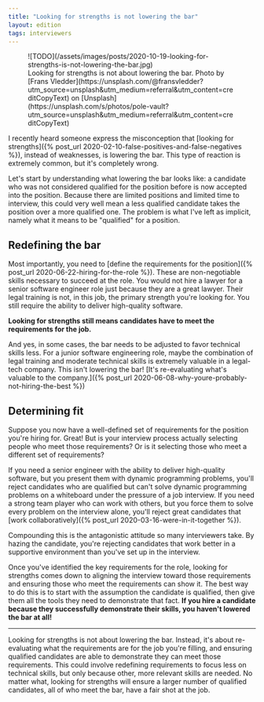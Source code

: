 ```yaml
---
title: "Looking for strengths is not lowering the bar"
layout: edition
tags: interviewers
---
```


<figure id="cover-img" markdown="1">
![TODO](/assets/images/posts/2020-10-19-looking-for-strengths-is-not-lowering-the-bar.jpg)
<figcaption markdown="1">Looking for strengths is not about lowering the bar. Photo by [Frans Vledder](https://unsplash.com/@fransvledder?utm_source=unsplash&utm_medium=referral&utm_content=creditCopyText) on [Unsplash](https://unsplash.com/s/photos/pole-vault?utm_source=unsplash&utm_medium=referral&utm_content=creditCopyText)
</figcaption>
</figure>

I recently heard someone express the misconception that [looking for strengths]({% post_url 2020-02-10-false-positives-and-false-negatives %}), instead of weaknesses, is lowering the bar. This type of reaction is extremely common, but it's completely wrong.

Let's start by understanding what lowering the bar looks like: a candidate who was not considered qualified for the position before is now accepted into the position. Because there are limited positions and limited time to interview, this could very well mean a less qualified candidate takes the position over a more qualified one. The problem is what I've left as implicit, namely what it means to be "qualified" for a position.

## Redefining the bar

Most importantly, you need to [define the requirements for the position]({% post_url 2020-06-22-hiring-for-the-role %}). These are non-negotiable skills necessary to succeed at the role. You would not hire a lawyer for a senior software engineer role just because they are a great lawyer. Their legal training is not, in this job, the primary strength you're looking for. You still require the ability to deliver high-quality software.

**Looking for strengths still means candidates have to meet the requirements for the job.**

And yes, in some cases, the bar needs to be adjusted to favor technical skills less. For a junior software engineering role, maybe the combination of legal training and moderate technical skills is extremely valuable in a legal-tech company. This isn't lowering the bar! [It's re-evaluating what's valuable to the company.]({% post_url 2020-06-08-why-youre-probably-not-hiring-the-best %})

## Determining fit

Suppose you now have a well-defined set of requirements for the position you're hiring for. Great! But is your interview process actually selecting people who meet those requirements? Or is it selecting those who meet a different set of requirements?

If you need a senior engineer with the ability to deliver high-quality software, but you present them with dynamic programming problems, you'll reject candidates who are qualified but can't solve dynamic programming problems on a whiteboard under the pressure of a job interview. If you need a strong team player who can work with others, but you force them to solve every problem on the interview alone, you'll reject great candidates that [work collaboratively]({% post_url 2020-03-16-were-in-it-together %}).

Compounding this is the antagonistic attitude so many interviewers take. By hazing the candidate, you're rejecting candidates that work better in a supportive environment than you've set up in the interview.

Once you've identified the key requirements for the role, looking for strengths comes down to aligning the interview toward those requirements and ensuring those who meet the requirements can show it. The best way to do this is to start with the assumption the candidate is qualified, then give them all the tools they need to demonstrate that fact. **If you hire a candidate because they successfully demonstrate their skills, you haven't lowered the bar at all!**

---

Looking for strengths is not about lowering the bar. Instead, it's about re-evaluating what the requirements are for the job you're filling, and ensuring qualified candidates are able to demonstrate they can meet those requirements. This could involve redefining requirements to focus less on technical skills, but only because other, more relevant skills are needed. No matter what, looking for strengths will ensure a larger number of qualified candidates, all of who meet the bar, have a fair shot at the job.
